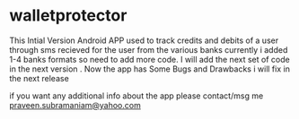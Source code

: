 walletprotector
===============

This Intial Version Android APP used to track credits and debits of a user through sms recieved for the user from the various banks currently i added 1-4 banks formats so need to add more code. I will add the next set of code in the next version . Now the app has Some Bugs and Drawbacks i will fix in the next release 


if you want any additional info about the app please contact/msg me praveen.subramaniam@yahoo.com

